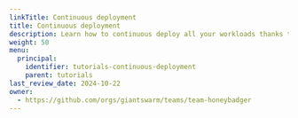 ```yaml
---
linkTitle: Continuous deployment
title: Continuous deployment
description: Learn how to continuous deploy all your workloads thanks to GitOps and Kubernetes.
weight: 50
menu:
  principal:
    identifier: tutorials-continuous-deployment
    parent: tutorials
last_review_date: 2024-10-22
owner:
  - https://github.com/orgs/giantswarm/teams/team-honeybadger
---
```


